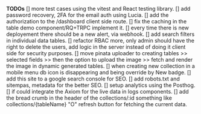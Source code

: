 **TODOs**
[] more test cases using the vitest and React testing library.
[] add password recovery, 2FA for the email auth using Lucia.
[] add the authorization to the /dashboard client side route.
[] fix the caching in the table demo component/RQ+TRPC implement it.
[] every time there is new deployement there should be a new alert, via webhook.
[] add search filters in individual data tables.
[] refactor RBAC more, only admin should have the right to delete the users, add logic in the server instead of doing it client side for security purposes.
[] move pinata uploader to creating tables >> selected fields >> then the option to upload the image >> fetch and render the image in dynamic generated tables.
[] when creating new collection in a mobile menu db icon is disappearing and being override by New badge.
[] add this site to a google search console for SEO.
[] add robots.txt and sitempas, metadata for the better SEO.
[] setup analytics using the Posthog.
[] if could integrate the Axiom for the live data in logs components.
[] add the bread crumb in the header of the collections/:id something like collections/{tableName} "O" refresh button for fetching the current data.
